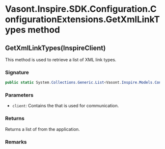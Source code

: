 # Vasont.Inspire.SDK.Configuration.ConfigurationExtensions.GetXmlLinkTypes method
## GetXmlLinkTypes(InspireClient)
This method is used to retrieve a list of XML link types.

### Signature
```csharp
public static System.Collections.Generic.List<Vasont.Inspire.Models.Configuration.XmlLinkTypeModel> GetXmlLinkTypes(InspireClient client)
```
### Parameters
- `client`: Contains the  that is used for communication.

### Returns
Returns a list of  from the application.
### Remarks

